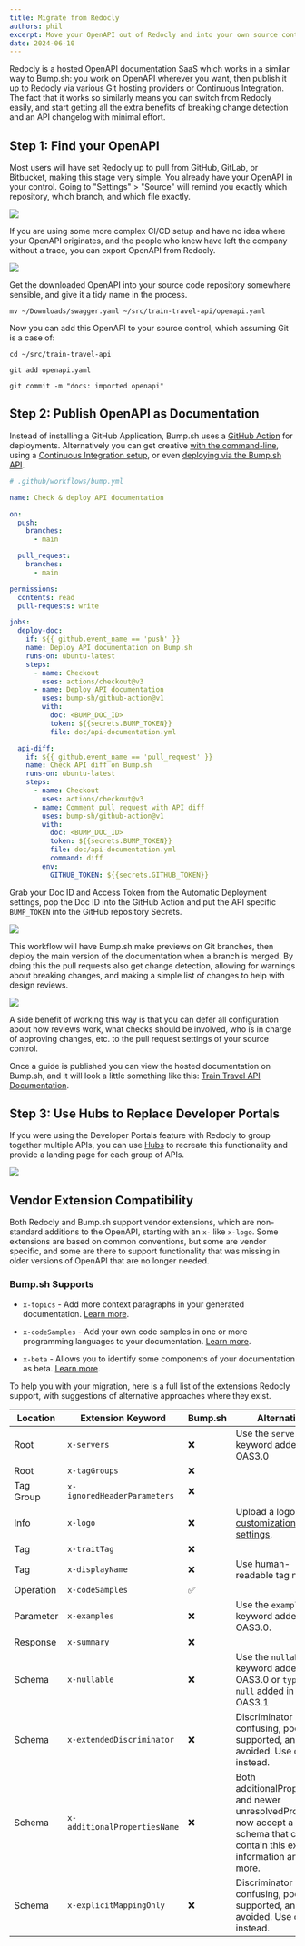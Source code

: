 ```yaml
---
title: Migrate from Redocly
authors: phil
excerpt: Move your OpenAPI out of Redocly and into your own source control, so you can control more of the workflow with all the same benefits.
date: 2024-06-10
---
```


Redocly is a hosted OpenAPI documentation SaaS which works in a similar way to Bump.sh: you work on OpenAPI wherever you want, then publish it up to Redocly via various Git hosting providers or Continuous Integration. The fact that it works so similarly means you can switch from Redocly easily, and start getting all the extra benefits of breaking change detection and an API changelog with minimal effort.

## Step 1: Find your OpenAPI

Most users will have set Redocly up to pull from GitHub, GitLab, or Bitbucket, making this stage very simple. You already have your OpenAPI in your control. Going to "Settings" > "Source" will remind you exactly which repository, which branch, and which file exactly.

![](/images/guides/migrating-from-redocly/source-code.png)

If you are using some more complex CI/CD setup and have no idea where your OpenAPI originates, and the people who knew have left the company without a trace, you can export OpenAPI from Redocly.

![](/images/guides/migrating-from-redocly/export-from-redocly.png)

Get the downloaded OpenAPI into your source code repository somewhere sensible, and give it a tidy name in the process.

```
mv ~/Downloads/swagger.yaml ~/src/train-travel-api/openapi.yaml
```

Now you can add this OpenAPI to your source control, which assuming Git is a case of:

```
cd ~/src/train-travel-api

git add openapi.yaml

git commit -m "docs: imported openapi"
```

## Step 2: Publish OpenAPI as Documentation

Instead of installing a GitHub Application, Bump.sh uses a [GitHub Action](https://docs.bump.sh/help/continuous-integration/github-actions/) for deployments. Alternatively you can get creative [with the command-line](https://docs.bump.sh/help/continuous-integration/cli/), using a [Continuous Integration setup](https://docs.bump.sh/help/continuous-integration/ci/), or even [deploying via the Bump.sh API](https://docs.bump.sh/help/continuous-integration/api/).

```yaml
# .github/workflows/bump.yml

name: Check & deploy API documentation

on:
  push:
    branches:
      - main

  pull_request:
    branches:
      - main

permissions:
  contents: read
  pull-requests: write

jobs:
  deploy-doc:
    if: ${{ github.event_name == 'push' }}
    name: Deploy API documentation on Bump.sh
    runs-on: ubuntu-latest
    steps:
      - name: Checkout
        uses: actions/checkout@v3
      - name: Deploy API documentation
        uses: bump-sh/github-action@v1
        with:
          doc: <BUMP_DOC_ID>
          token: ${{secrets.BUMP_TOKEN}}
          file: doc/api-documentation.yml

  api-diff:
    if: ${{ github.event_name == 'pull_request' }}
    name: Check API diff on Bump.sh
    runs-on: ubuntu-latest
    steps:
      - name: Checkout
        uses: actions/checkout@v3
      - name: Comment pull request with API diff
        uses: bump-sh/github-action@v1
        with:
          doc: <BUMP_DOC_ID>
          token: ${{secrets.BUMP_TOKEN}}
          file: doc/api-documentation.yml
          command: diff
        env:
          GITHUB_TOKEN: ${{secrets.GITHUB_TOKEN}}
```

Grab your Doc ID and Access Token from the Automatic Deployment settings, pop the Doc ID into the GitHub Action and put the API specific `BUMP_TOKEN` into the GitHub repository Secrets.

![](/images/guides/migrating-from-redocly/automatic-deployment.png)

This workflow will have Bump.sh make previews on Git branches, then deploy the main version of the documentation when a branch is merged. By doing this the pull requests also get change detection, allowing for warnings about breaking changes, and making a simple list of changes to help with design reviews.

![](/images/guides/migrating-from-redocly/bump-breaking-change.png)

A side benefit of working this way is that you can defer all configuration about how reviews work, what checks should be involved, who is in charge of approving changes, etc. to the pull request settings of your source control.

Once a guide is published you can view the hosted documentation on Bump.sh, and it will look a little something like this: [Train Travel API Documentation](https://bump.sh/bump-examples/doc/train-travel-api).

## Step 3: Use Hubs to Replace Developer Portals

If you were using the Developer Portals feature with Redocly to group together multiple APIs, you can use [Hubs](https://docs.bump.sh/help/hubs/) to recreate this functionality and provide a landing page for each group of APIs.

![](/images/help/categories.png)

## Vendor Extension Compatibility

Both Redocly and Bump.sh support vendor extensions, which are non-standard additions to the OpenAPI, starting with an `x-` like `x-logo`. Some extensions are based on common conventions, but some are vendor specific, and some are there to support functionality that was missing in older versions of OpenAPI that are no longer needed.

### Bump.sh Supports

- `x-topics` - Add more context paragraphs in your generated documentation. [Learn more](https://docs.bump.sh/help/enhance-documentation-content/topics/).

- `x-codeSamples` - Add your own code samples in one or more programming languages to your documentation. [Learn more](https://docs.bump.sh/help/specification-support/doc-code-samples).

- `x-beta` - Allows you to identify some components of your documentation as beta. [Learn more](https://docs.bump.sh/help/specification-support/doc-beta).

To help you with your migration, here is a full list of the extensions Redocly support, with suggestions of alternative approaches where they exist.

| Location  | Extension Keyword            | Bump.sh | Alternative                                                                                                                    |
| --------- | ---------------------------- | ------- | ------------------------------------------------------------------------------------------------------------------------------ |
| Root      | `x-servers`                  | ❌      | Use the `servers` keyword added in OAS3.0                                                                                      |
| Root      | `x-tagGroups`                | ❌      |
| Tag Group | `x-ignoredHeaderParameters`  | ❌      |
| Info      | `x-logo`                     | ❌      | Upload a logo using [customization settings](https://docs.bump.sh/help/customization-options/color-logo-meta-images/).         |
| Tag       | `x-traitTag`                 | ❌      |
| Tag       | `x-displayName`              | ❌      | Use human-readable tag names.                                                                                                  |
| Operation | `x-codeSamples`              | ✅      |
| Parameter | `x-examples`                 | ❌      | Use the `examples` keyword added in OAS3.0.                                                                                    |
| Response  | `x-summary`                  | ❌      |
| Schema    | `x-nullable`                 | ❌      | Use the `nullable` keyword added in OAS3.0 or `type: null` added in OAS3.1                                                     |
| Schema    | `x-extendedDiscriminator`    | ❌      | Discriminator is confusing, poorly supported, and best avoided. Use oneOf instead.                                             |
| Schema    | `x-additionalPropertiesName` | ❌      | Both additionalProperties and newer unresolvedProperties now accept a schema that can contain this extra information and more. |
| Schema    | `x-explicitMappingOnly`      | ❌      | Discriminator is confusing, poorly supported, and best avoided. Use oneOf instead.                                             |
